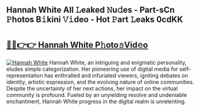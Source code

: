 ## Hannah White All 𝙻eaked 𝙽u𝚍es - Part-sCn 𝙿hotos B𝚒kini 𝚅𝚒deo - Hot 𝙿art 𝙻eaks 0cdKK

# <h2><a href="http://ld3mdv.urlbe.top/?page=Hannah+White">🔗🔗👉👉 Hannah White P𝚑oto𝚜Vid𝚎o</a></h2>

[![Hannah White](https://i.imgur.com/eBuTRDB.gif)](http://ld3mdv.urlbe.top/?page=Hannah+White)
Hannah White, an intriguing and enigmatic personality, eludes simple categorization. Her pioneering use of digital media for self-representation has enthralled and infuriated viewers, igniting debates on identity, artistic expression, and the evolving nature of online communities. Despite the uncertainty of her next actions, her impact on the virtual community is profound. Fueled by an unyielding resolve and undeniable enchantment, Hannah White progress in the digital realm is unrelenting.
